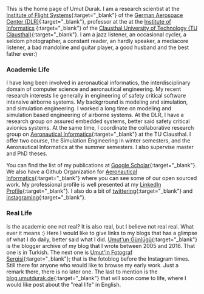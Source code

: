 
This is the home page of Umut Durak. I am a research scientist at the [Institute of Flight Systems](https://dlr.de/ft){:target="_blank"}
of the [German Aerospace Center (DLR)](https://dlr.de){:target="_blank"}, professor at the at the [Institute of Informatics](https://ifi.tu-clausthal.de)
{:target="_blank"} of the [Clausthal University of Technology (TU Clausthal)](https://www.tu-clausthal.de){:target="_blank"}. I am a jazz listener, an occasional cycler, a seldom photographer, a constant reader, an hardly speaker, a mediacore listener, a bad mandoline and guitar player, a good husband and the best father ever:) 

### Academic Life

I have long been involved in aeronautical informatics, the interdisciplinary domain of computer science and aeronautical engineering. 
My recent research interests lie generally in engineering of safety critical software intensive airborne systems. 
My backgrround is modeling and simulation, and simulation engineering. I worked a long time on modeling and simulation based engineering of airborne systems. At the DLR, I have a research group on assured embedded systems, better said safety critical avionics systems.
At the same time, I coordinate the collaborative research group on
[Aeronautical Informatics](https://www.ifi.tu-clausthal.de/abteilungen/big-data-and-technical-information-systems-bdis/aeronautical-informatics){:target="_blank"} at the TU Clausthal. I offer two course, the Simulation Engineering in winter semesters, and the Aeronautical
Informatics at the summer semesters. I also supervise master and PhD theses. 

You can find the list of my publications at [Google Scholar](https://scholar.google.com.tr/citations?user=JgyukpMAAAAJ&hl=en&oi=ao){:target="_blank"}. We also have a Github Organization for [Aeronautical Informatics](https://github.com/aeronautical-informatics){:target="_blank"} where you can see some of our open sourced work. My professional profile is well presented at my [LinkedIn Profile](https://www.linkedin.com/in/umutdurak/){:target="_blank"}. I also do a bit of [twittering](https://twitter.com/udurak){:target="_blank"} and [instagraming](https://www.instagram.com/wojakzek/){:target="_blank"}. 

### Real Life

Is the academic one not real? It is also real, but I believe not real real. What ever it means :) Here I would like to give links to my blogs that has a glimpse of what I do daily, better said what I did. 
[Umut'un Günlügü](http://umutungunlugu.blogspot.com){:target="_blank"} is the blogger archive of my blog that I wrote between 2005 and 2016. That one is in Turkish. The next one is [Umut'in Fotograf Sergisi](http://umutunfotografsergisi.blogspot.com){:target="_blank"}; that is the fotoblog before the Instagram times. Still there for anyone who would like to browse my early work. Just a remark there, there is no later one. The last to mention is the [blog.umutdurak.de](http://blog.umutdurak.de){:target="_blank"} that will soon come to life, where I would like post about the "real life" in English.

